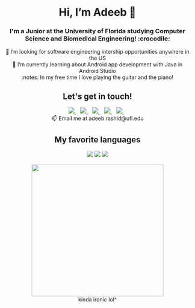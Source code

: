 <h1 align='center'>
           Hi, I’m Adeeb 👋
</h1>
           
<h3 align='center'>
  I'm a Junior at the University of Florida studying Computer Science and Biomedical Engineering! :crocodile:
</h3>

<p align='center'>
  👀 I’m looking for software engineering intership opportunities anywhere in the US<br/>
  🌱 I’m currently learning about Android app development with Java in Android Studio<br/>
  :notes: In my free time I love playing the guitar and the piano!
</p>

<h2 align='center'>
  Let's get in touch!<br/>
</h2>

<p align='center'>             
  <a href="www.linkedin.com/in/adeebrashid">
    <img src="https://img.shields.io/badge/linkedin-%230077B5.svg?&style=for-the-badge&logo=linkedin&logoColor=white" />
  </a>&nbsp;&nbsp;
  <a href="https://www.instagram.com/adeeb_r_/?hl=en">
    <img src="https://img.shields.io/badge/instagram-%23E4405F.svg?&style=for-the-badge&logo=instagram&logoColor=white" />        
  </a>&nbsp;&nbsp;
  <a href="https://www.facebook.com/adeeb.rashid.73">
    <img src="https://img.shields.io/badge/Facebook-1877F2?style=for-the-badge&logo=facebook&logoColor=white" />        
  </a>&nbsp;&nbsp;
  <a href="http://www.twitter.com/adeebrashid2">
    <img src="https://img.shields.io/badge/Twitter-1DA1F2?style=for-the-badge&logo=twitter&logoColor=white" />        
  </a>&nbsp;&nbsp;
  <a href="adeebr18@gmail.com">
    <img src="https://img.shields.io/badge/Gmail-D14836?style=for-the-badge&logo=gmail&logoColor=white" />        
  </a>&nbsp;&nbsp;<br/>
  📫 Email me at adeeb.rashid@ufl.edu
</p>

<h2 align='center'>
           My favorite languages<br/>
</h2>

<p align='center'>
           <img src="https://img.shields.io/badge/Python-3776AB?style=for-the-badge&logo=python&logoColor=white" />
           <img src="https://img.shields.io/badge/C%2B%2B-00599C?style=for-the-badge&logo=c%2B%2B&logoColor=white" />
           <img src="https://img.shields.io/badge/Java-ED8B00?style=for-the-badge&logo=java&logoColor=white" />
           <br/>  
           <br/>
           <a href="#"><img src="https://github-readme-stats.vercel.app/api/top-langs/?username=adeeb18&show_icons=true&count_private=true&theme=dark" width="350"></a>
           <br/>
           kinda ironic lol^
</p>




<!-- links to your social media accounts -->
[1]: https://www.facebook.com/adeeb.rashid.73
[3]: https://www.instagram.com/adeeb_r_/?hl=en
[2]: http://www.twitter.com/adeebrashid2
[4]: www.linkedin.com/in/adeebrashid
[5]: adeebr18@gmail.com
[6]: http://www.github.com/carlsednaoui

<!-- Social Media Badges -->

[1.1]: https://img.shields.io/badge/Facebook-1877F2?style=for-the-badge&logo=facebook&logoColor=white (Facebook)
[2.1]: https://img.shields.io/badge/Instagram-E4405F?style=for-the-badge&logo=instagram&logoColor=white (Instagram)
[3.1]: https://img.shields.io/badge/Twitter-1DA1F2?style=for-the-badge&logo=twitter&logoColor=white (Twitter)
[4.1]: https://img.shields.io/badge/LinkedIn-0077B5?style=for-the-badge&logo=linkedin&logoColor=white (Linkedin)
[5.1]: https://img.shields.io/badge/Gmail-D14836?style=for-the-badge&logo=gmail&logoColor=white (Gmail)

<!-- Programming Languages -->

[1.2]: https://img.shields.io/badge/Python-3776AB?style=for-the-badge&logo=python&logoColor=white
[2.2]: https://img.shields.io/badge/HTML-239120?style=for-the-badge&logo=html5&logoColor=white
[3.2]: https://img.shields.io/badge/CSS-239120?&style=for-the-badge&logo=css3&logoColor=white
[4.2]: https://img.shields.io/badge/JavaScript-323330?style=for-the-badge&logo=javascript&logoColor=F7DF1E
[5.2]: https://img.shields.io/badge/C%2B%2B-00599C?style=for-the-badge&logo=c%2B%2B&logoColor=white
[6.2]: https://img.shields.io/badge/Java-ED8B00?style=for-the-badge&logo=java&logoColor=white
[7.2]: https://img.shields.io/badge/C%2B%2B-00599C?style=for-the-badge&logo=c%2B%2B&logoColor=white
[8.2]: https://img.shields.io/badge/Kotlin-0095D5?&style=for-the-badge&logo=kotlin&logoColor=white
[9.2]: https://img.shields.io/badge/MySQL-00000F?style=for-the-badge&logo=mysql&logoColor=white
[10.2]: https://img.shields.io/badge/Git-F05032?style=for-the-badge&logo=git&logoColor=white
[11.2]: https://img.shields.io/badge/conda-342B029.svg?&style=for-the-badge&logo=anaconda&logoColor=white

<!-- Github Badges -->
[1.3]: https://github-readme-stats.vercel.app/api/top-langs/?username={username}

<!--
  [![alt text][4.1]][4] 
  [![alt text][1.1]][1] 
  [![alt text][2.1]][2] 
  [![alt text][3.1]][3] 
  [![alt text][5.1]][5]
 -->

<!-- Credit to Alexandresanlim for the social Icons!! https://github.com/alexandresanlim/Badges4-README.md-Profile -->
